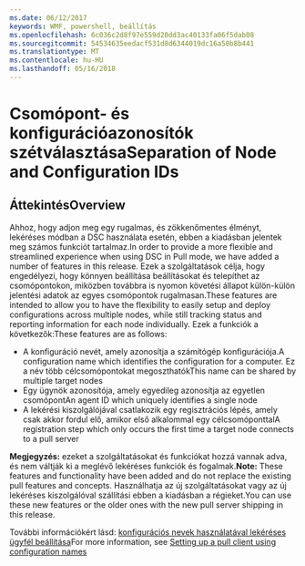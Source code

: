 ```yaml
---
ms.date: 06/12/2017
keywords: WMF, powershell, beállítás
ms.openlocfilehash: 6c036c2d8f97e559d20dd3ac40133fa06f5dab08
ms.sourcegitcommit: 54534635eedacf531d8d6344019dc16a50b8b441
ms.translationtype: MT
ms.contentlocale: hu-HU
ms.lasthandoff: 05/16/2018
---
```

# <a name="separation-of-node-and-configuration-ids"></a><span data-ttu-id="cfff5-102">Csomópont- és konfigurációazonosítók szétválasztása</span><span class="sxs-lookup"><span data-stu-id="cfff5-102">Separation of Node and Configuration IDs</span></span>

## <a name="overview"></a><span data-ttu-id="cfff5-103">Áttekintés</span><span class="sxs-lookup"><span data-stu-id="cfff5-103">Overview</span></span>

<span data-ttu-id="cfff5-104">Ahhoz, hogy adjon meg egy rugalmas, és zökkenőmentes élményt, lekéréses módban a DSC használata esetén, ebben a kiadásban jelentek meg számos funkciót tartalmaz.</span><span class="sxs-lookup"><span data-stu-id="cfff5-104">In order to provide a more flexible and streamlined experience when using DSC in Pull mode, we have added a number of features in this release.</span></span> <span data-ttu-id="cfff5-105">Ezek a szolgáltatások célja, hogy engedélyezi, hogy könnyen beállítása beállításokat és telepíthet az csomópontokon, miközben továbbra is nyomon követési állapot külön-külön jelentési adatok az egyes csomópontok rugalmasan.</span><span class="sxs-lookup"><span data-stu-id="cfff5-105">These features are intended to allow you to have the flexibility to easily setup and deploy configurations across multiple nodes, while still tracking status and reporting information for each node individually.</span></span>
<span data-ttu-id="cfff5-106">Ezek a funkciók a következők:</span><span class="sxs-lookup"><span data-stu-id="cfff5-106">These features are as follows:</span></span>

* <span data-ttu-id="cfff5-107">A konfiguráció nevét, amely azonosítja a számítógép konfigurációja.</span><span class="sxs-lookup"><span data-stu-id="cfff5-107">A configuration name which identifies the configuration for a computer.</span></span> <span data-ttu-id="cfff5-108">Ez a név több célcsomópontokat megoszthatók</span><span class="sxs-lookup"><span data-stu-id="cfff5-108">This name can be shared by multiple target nodes</span></span>
* <span data-ttu-id="cfff5-109">Egy ügynök azonosítója, amely egyedileg azonosítja az egyetlen csomópont</span><span class="sxs-lookup"><span data-stu-id="cfff5-109">An agent ID which uniquely identifies a single node</span></span>
* <span data-ttu-id="cfff5-110">A lekérési kiszolgálójával csatlakozik egy regisztrációs lépés, amely csak akkor fordul elő, amikor első alkalommal egy célcsomóponttal</span><span class="sxs-lookup"><span data-stu-id="cfff5-110">A registration step which only occurs the first time a target node connects to a pull server</span></span>

<span data-ttu-id="cfff5-111">**Megjegyzés:** ezeket a szolgáltatásokat és funkciókat hozzá vannak adva, és nem váltják ki a meglévő lekéréses funkciók és fogalmak.</span><span class="sxs-lookup"><span data-stu-id="cfff5-111">**Note:** These features and functionality have been added and do not replace the existing pull features and concepts.</span></span> <span data-ttu-id="cfff5-112">Használhatja az új szolgáltatásokat vagy az új lekéréses kiszolgálóval szállítási ebben a kiadásban a régieket.</span><span class="sxs-lookup"><span data-stu-id="cfff5-112">You can use these new features or the older ones with the new pull server shipping in this release.</span></span>

<span data-ttu-id="cfff5-113">További információkért lásd: [konfigurációs nevek használatával lekéréses ügyfél beállítása](https://msdn.microsoft.com/powershell/dsc/pullclientconfignames)</span><span class="sxs-lookup"><span data-stu-id="cfff5-113">For more information, see [Setting up a pull client using configuration names](https://msdn.microsoft.com/powershell/dsc/pullclientconfignames)</span></span>
